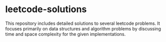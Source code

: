 # leetcode-solutions
This repository includes detailed solutions to several leetcode problems.
It focuses primarily on data structures and algorithm problems by discussing time and 
space complexity for the given implementations. 

